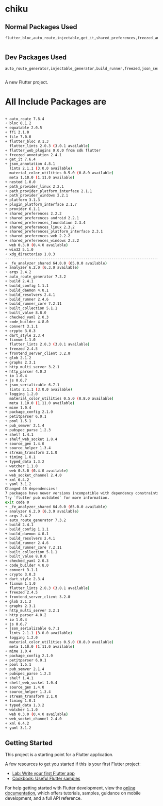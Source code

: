 # chiku


##  Normal Packages Used
```bash
flutter_bloc,auto_route,injectable,get_it,shared_preferences,freezed_annotation,json_annotation,equatable,intl,flex_color_scheme



```

##  Dev Packages Used
```bash
auto_route_generator,injectable_generator,build_runner,freezed,json_serializable



```

A new Flutter project.



# All Include Packages are 


```bash 

+ auto_route 7.8.4
+ bloc 8.1.2
+ equatable 2.0.5
+ ffi 2.1.0
+ file 7.0.0
+ flutter_bloc 8.1.3
  flutter_lints 2.0.3 (3.0.1 available)
+ flutter_web_plugins 0.0.0 from sdk flutter
+ freezed_annotation 2.4.1
+ get_it 7.6.4
+ json_annotation 4.8.1
  lints 2.1.1 (3.0.0 available)
  material_color_utilities 0.5.0 (0.8.0 available)
  meta 1.10.0 (1.11.0 available)
+ nested 1.0.0
+ path_provider_linux 2.2.1
+ path_provider_platform_interface 2.1.1
+ path_provider_windows 2.2.1
+ platform 3.1.3
+ plugin_platform_interface 2.1.7
+ provider 6.1.1
+ shared_preferences 2.2.2
+ shared_preferences_android 2.2.1
+ shared_preferences_foundation 2.3.4
+ shared_preferences_linux 2.3.2
+ shared_preferences_platform_interface 2.3.1
+ shared_preferences_web 2.2.2
+ shared_preferences_windows 2.3.2
  web 0.3.0 (0.4.0 available)
+ win32 5.1.0
+ xdg_directories 1.0.3
----------------------------------------------------------------------------
+ _fe_analyzer_shared 64.0.0 (65.0.0 available)
+ analyzer 6.2.0 (6.3.0 available)
+ args 2.4.2
+ auto_route_generator 7.3.2
+ build 2.4.1
+ build_config 1.1.1
+ build_daemon 4.0.1
+ build_resolvers 2.4.1
+ build_runner 2.4.6
+ build_runner_core 7.2.11
+ built_collection 5.1.1
+ built_value 8.8.0
+ checked_yaml 2.0.3
+ code_builder 4.8.0
+ convert 3.1.1
+ crypto 3.0.3
+ dart_style 2.3.4
+ fixnum 1.1.0
  flutter_lints 2.0.3 (3.0.1 available)
+ freezed 2.4.5
+ frontend_server_client 3.2.0
+ glob 2.1.2
+ graphs 2.3.1
+ http_multi_server 3.2.1
+ http_parser 4.0.2
+ io 1.0.4
+ js 0.6.7
+ json_serializable 6.7.1
  lints 2.1.1 (3.0.0 available)
+ logging 1.2.0
  material_color_utilities 0.5.0 (0.8.0 available)
  meta 1.10.0 (1.11.0 available)
+ mime 1.0.4
+ package_config 2.1.0
+ petitparser 6.0.1
+ pool 1.5.1
+ pub_semver 2.1.4
+ pubspec_parse 1.2.3
+ shelf 1.4.1
+ shelf_web_socket 1.0.4
+ source_gen 1.4.0
+ source_helper 1.3.4
+ stream_transform 2.1.0
+ timing 1.0.1
+ typed_data 1.3.2
+ watcher 1.1.0
  web 0.3.0 (0.4.0 available)
+ web_socket_channel 2.4.0
+ xml 6.4.2
+ yaml 3.1.2
Changed 45 dependencies!
7 packages have newer versions incompatible with dependency constraints.
Try `flutter pub outdated` for more information.
exit code 0
+ _fe_analyzer_shared 64.0.0 (65.0.0 available)
+ analyzer 6.2.0 (6.3.0 available)
+ args 2.4.2
+ auto_route_generator 7.3.2
+ build 2.4.1
+ build_config 1.1.1
+ build_daemon 4.0.1
+ build_resolvers 2.4.1
+ build_runner 2.4.6
+ build_runner_core 7.2.11
+ built_collection 5.1.1
+ built_value 8.8.0
+ checked_yaml 2.0.3
+ code_builder 4.8.0
+ convert 3.1.1
+ crypto 3.0.3
+ dart_style 2.3.4
+ fixnum 1.1.0
  flutter_lints 2.0.3 (3.0.1 available)
+ freezed 2.4.5
+ frontend_server_client 3.2.0
+ glob 2.1.2
+ graphs 2.3.1
+ http_multi_server 3.2.1
+ http_parser 4.0.2
+ io 1.0.4
+ js 0.6.7
+ json_serializable 6.7.1
  lints 2.1.1 (3.0.0 available)
+ logging 1.2.0
  material_color_utilities 0.5.0 (0.8.0 available)
  meta 1.10.0 (1.11.0 available)
+ mime 1.0.4
+ package_config 2.1.0
+ petitparser 6.0.1
+ pool 1.5.1
+ pub_semver 2.1.4
+ pubspec_parse 1.2.3
+ shelf 1.4.1
+ shelf_web_socket 1.0.4
+ source_gen 1.4.0
+ source_helper 1.3.4
+ stream_transform 2.1.0
+ timing 1.0.1
+ typed_data 1.3.2
+ watcher 1.1.0
  web 0.3.0 (0.4.0 available)
+ web_socket_channel 2.4.0
+ xml 6.4.2
+ yaml 3.1.2


```
## Getting Started

This project is a starting point for a Flutter application.

A few resources to get you started if this is your first Flutter project:

- [Lab: Write your first Flutter app](https://docs.flutter.dev/get-started/codelab)
- [Cookbook: Useful Flutter samples](https://docs.flutter.dev/cookbook)

For help getting started with Flutter development, view the
[online documentation](https://docs.flutter.dev/), which offers tutorials,
samples, guidance on mobile development, and a full API reference.
